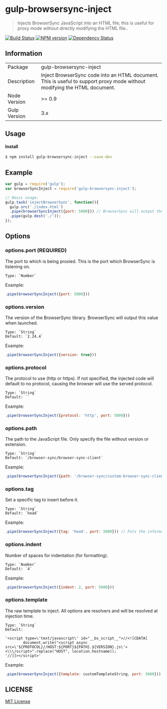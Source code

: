 # gulp-browsersync-inject

> Injects BrowserSync JavaScript into an HTML file; this is useful for proxy mode without directly modifying the HTML file..

[![Build Status](http://img.shields.io/travis/hal313/gulp-browsersync-inject/master.svg?style=flat-square)](https://travis-ci.org/hal313/gulp-browsersync-inject)
[![NPM version](http://img.shields.io/npm/v/gulp-browsersync-inject.svg?style=flat-square)](https://www.npmjs.com/package/gulp-browsersync-inject)
[![Dependency Status](http://img.shields.io/david/hal313/gulp-browsersync-inject.svg?style=flat-square)](https://david-dm.org/hal313/gulp-browsersync-inject)

## Information

<table>
<tr>
<td>Package</td><td>gulp-browsersync-inject</td>
</tr>
<tr>
<td>Description</td>
<td>Inject BrowserSync code into an HTML document. This is useful to support proxy mode without modifying the HTML document.</td>
</tr>
<tr>
<td>Node Version</td>
<td>>= 0.9</td>
</tr>
<tr>
<td>Gulp Version</td>
<td>3.x</td>
</tr>
</table>

## Usage

#### Install

```bash
$ npm install gulp-browsersync-inject --save-dev
```

## Example

```js
var gulp = require('gulp');
var browserSyncInject = require('gulp-browsersync-inject');

// Basic usage:
gulp.task('injectBrowserSync', function(){
  gulp.src('./index.html')
  .pipe(browserSyncInject({port: 5000})) // BrowserSync will output the proxy port
  .pipe(gulp.dest('./'));
});

```

## Options

### options.port (REQUIRED)
The port to which is being proxied. This is the port which BrowserSync is
listening on.

    Type: `Number`

Example:

```js
.pipe(browserSyncInject({port: 5000}))
```

### options.version
The version of the BrowserSync library. BrowserSync will output this value when launched.

    Type: `String`
    Default: `2.24.4`

Example:

```js
.pipe(browserSyncInject({version: true}))
```

### options.protocol
The protocol to use (http or https). If not specified, the injected code will default to no protocol, causing the browser will use the served protocol.

    Type: `String`
    Default: ``

Example:

```js
.pipe(browserSyncInject({protocol: 'http', port: 5000}))
```

### options.path
The path to the JavaScript file. Only specify the file without version or extension.

    Type: `String`
    Default: `/browser-sync/browser-sync-client`

Example:

```js
.pipe(browserSyncInject({path: '/browser-sync/custom-browser-sync-client', port: 5000})) // Puts the information into the 'head' DOM element
```

### options.tag
Set a specific tag to insert before it.

    Type: `String`
    Default: `head`

Example:

```js
.pipe(browserSyncInject({tag: 'head', port: 5000})) // Puts the information into the 'head' DOM element
```

### options.indent
Number of spaces for indentation (for formatting).

    Type: `Number`
    Default: `4`

Example:

```js
.pipe(browserSyncInject({indent: 2, port: 5000}))
```

### options.template
The raw template to inject. All options are resolvers and will be resolved at injection time.

    Type: `String`
    Default:
```
'<script type=\'text/javascript\' id="__bs_script__">//<![CDATA[
        document.write("<script async src=\'${PROTOCOL}//HOST:${PORT}${PATH}.${VERSION}.js\'><\\\/script>".replace("HOST", location.hostname));
'//]]></script>'
```

Example:

```js
.pipe(browserSyncInject({template: customTemplateString, port: 5000}))
```


## LICENSE

[MIT License](https://raw.githubusercontent.com/hal313/gulp-npm-buildinfo-replace/master/LICENSE)
